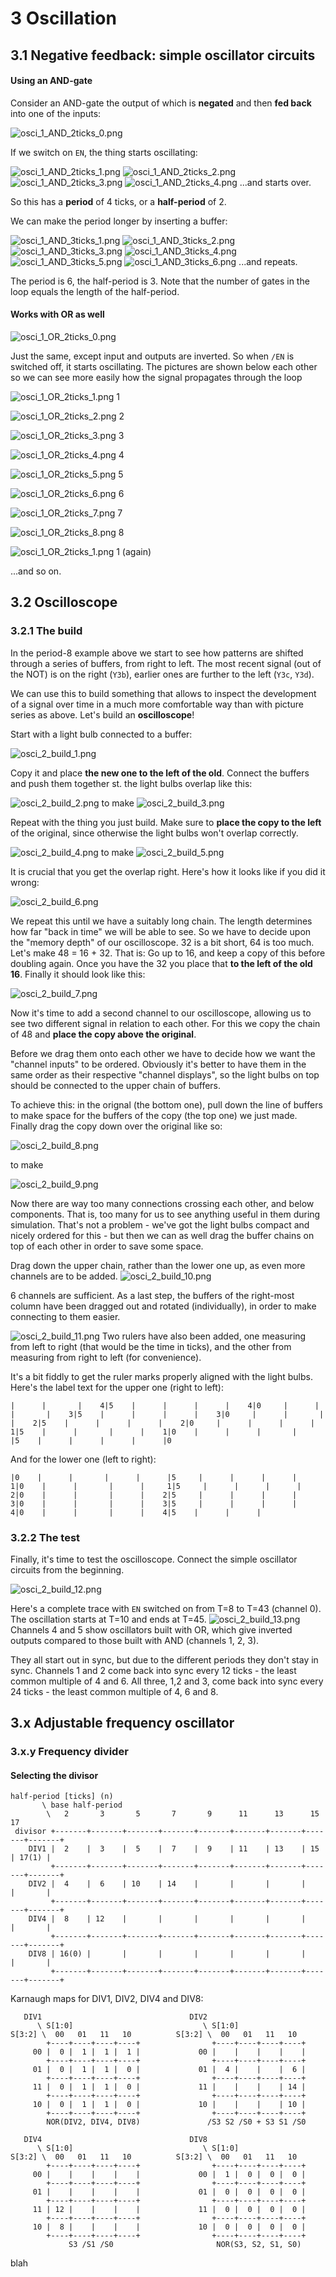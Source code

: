 # 3 Oscillation #

## 3.1 Negative feedback: simple oscillator circuits ##

#### Using an AND-gate ####
Consider an AND-gate the output of which is **negated** and then **fed back** into one of the inputs:

![osci_1_AND_2ticks_0.png](osci_1_AND_2ticks_0.png)

If we switch on `EN`, the thing starts oscillating:

![osci_1_AND_2ticks_1.png](osci_1_AND_2ticks_1.png)
![osci_1_AND_2ticks_2.png](osci_1_AND_2ticks_2.png)
![osci_1_AND_2ticks_3.png](osci_1_AND_2ticks_3.png)
![osci_1_AND_2ticks_4.png](osci_1_AND_2ticks_4.png) ...and starts over.

So this has a **period** of 4 ticks, or a **half-period** of 2.

We can make the period longer by inserting a buffer:

![osci_1_AND_3ticks_1.png](osci_1_AND_3ticks_1.png)
![osci_1_AND_3ticks_2.png](osci_1_AND_3ticks_2.png)
![osci_1_AND_3ticks_3.png](osci_1_AND_3ticks_3.png)
![osci_1_AND_3ticks_4.png](osci_1_AND_3ticks_4.png)
![osci_1_AND_3ticks_5.png](osci_1_AND_3ticks_5.png)
![osci_1_AND_3ticks_6.png](osci_1_AND_3ticks_6.png) ...and repeats.

The period is 6, the half-period is 3.
Note that the number of gates in the loop equals the length of the half-period.


#### Works with OR as well ####
![osci_1_OR_2ticks_0.png](osci_1_OR_4ticks_0.png)

Just the same, except input and outputs are inverted.
So when `/EN` is switched off, it starts oscillating.
The pictures are shown below each other so we can see
more easily how the signal propagates through the loop

![osci_1_OR_2ticks_1.png](osci_1_OR_4ticks_1.png) 1

![osci_1_OR_2ticks_2.png](osci_1_OR_4ticks_2.png) 2

![osci_1_OR_2ticks_3.png](osci_1_OR_4ticks_3.png) 3

![osci_1_OR_2ticks_4.png](osci_1_OR_4ticks_4.png) 4

![osci_1_OR_2ticks_5.png](osci_1_OR_4ticks_5.png) 5

![osci_1_OR_2ticks_6.png](osci_1_OR_4ticks_6.png) 6

![osci_1_OR_2ticks_7.png](osci_1_OR_4ticks_7.png) 7

![osci_1_OR_2ticks_8.png](osci_1_OR_4ticks_8.png) 8

![osci_1_OR_2ticks_1.png](osci_1_OR_4ticks_1.png) 1 (again)

...and so on.


## 3.2 Oscilloscope ##

### 3.2.1 The build ###
In the period-8 example above we start to see how patterns are shifted
through a series of buffers, from right to left.
The most recent signal (out of the NOT) is on the right (`Y3b`),
earlier ones are further to the left (`Y3c`, `Y3d`).

We can use this to build something that allows to inspect the development
of a signal over time in a much more comfortable way than with picture series as above.
Let's build an **oscilloscope**!

Start with a light bulb connected to a buffer:

![osci_2_build_1.png](osci_2_build_1.png)

Copy it and place **the new one to the left of the old**.
Connect the buffers and push them together st. the light bulbs overlap like this:

![osci_2_build_2.png](osci_2_build_2.png)
to make
![osci_2_build_3.png](osci_2_build_3.png)

Repeat with the thing you just build.
Make sure to **place the copy to the left** of the original,
since otherwise the light bulbs won't overlap correctly.

![osci_2_build_4.png](osci_2_build_4.png)
to make
![osci_2_build_5.png](osci_2_build_5.png)

It is crucial that you get the overlap right.
Here's how it looks like if you did it wrong:

![osci_2_build_6.png](osci_2_build_6.png)

We repeat this until we have a suitably long chain.
The length determines how far "back in time" we will be able to see.
So we have to decide upon the "memory depth" of our oscilloscope.
32 is a bit short, 64 is too much. Let's make 48 = 16 + 32. That is:
Go up to 16, and keep a copy of this before doubling again.
Once you have the 32 you place that **to the left of the old 16**.
Finally it should look like this:

![osci_2_build_7.png](osci_2_build_7.png)

Now it's time to add a second channel to our oscilloscope,
allowing us to see two different signal in relation to each other.
For this we copy the chain of 48 and **place the copy above the original**.

Before we drag them onto each other we have to decide how we want the "channel inputs"
to be ordered.
Obviously it's better to have them in the same order as their respective "channel displays",
so the light bulbs on top should be connected to the upper chain of buffers.

To achieve this: in the orignal (the bottom one), pull down the line of buffers to make space for
the buffers of the copy (the top one) we just made.
Finally drag the copy down over the original like so:

![osci_2_build_8.png](osci_2_build_8.png)

to make

![osci_2_build_9.png](osci_2_build_9.png)

Now there are way too many connections crossing each other, and below components.
That is, too many for us to see anything useful in them during simulation.
That's not a problem - we've got the light bulbs compact and nicely ordered for this -
but then we can as well drag the buffer chains on top of each other in order to save
some space.

Drag down the upper chain, rather than the lower one up, as even more channels are to be
added.
![osci_2_build_10.png](osci_2_build_10.png)

6 channels are sufficient. As a last step, the buffers of the right-most column have been dragged out and rotated (individually), in order to make connecting to them easier.

![osci_2_build_11.png](osci_2_build_11.png)
Two rulers have also been added, one measuring from left to right (that would be the time in ticks), and the other from measuring from right to left (for convenience).

It's a bit fiddly to get the ruler marks properly aligned with the light bulbs.
Here's the label text for the upper one (right to left):

	|      |       |    4|5    |      |      |      |    4|0     |      |      |       |    3|5    |      |      |      |    3|0     |      |       |       |    2|5    |      |      |      |    2|0     |      |      |      |     1|5    |      |       |      |    1|0    |      |      |       |       |5    |      |      |      |      |0 

And for the lower one (left to right):

	|0    |      |       |      |      |5     |      |      |      |    1|0    |      |       |      |     1|5     |      |      |      |    2|0    |      |       |      |    2|5     |      |      |      |    3|0    |      |       |      |    3|5     |      |      |      |     4|0    |      |       |      |    4|5    |      |      |  


### 3.2.2 The test ###
Finally, it's time to test the oscilloscope.
Connect the simple oscillator circuits from the beginning.

![osci_2_build_12.png](osci_2_build_12.png)

Here's a complete trace with `EN` switched on from T=8 to T=43 (channel 0).
The oscillation starts at T=10 and ends at T=45.
![osci_2_build_13.png](osci_2_build_13.png)
Channels 4 and 5 show oscillators built with OR, which give inverted outputs compared to those built with AND (channels 1, 2, 3).

They all start out in sync, but due to the different periods they don't stay in sync.
Channels 1 and 2 come back into sync every 12 ticks - the least common multiple of 4 and 6. All three, 1,2 and 3, come back into sync every 24 ticks - the least common multiple of 4, 6 and 8.

## 3.x Adjustable frequency oscillator ##

### 3.x.y Frequency divider ###

#### Selecting the divisor ####
	half-period [ticks] (n)
	       \ base half-period
	        \   2       3       5       7       9      11      13      15      17
	 divisor +-------+-------+-------+-------+-------+-------+-------+-------+-------+
	    DIV1 |  2    |  3    |  5    |  7    |  9    | 11    | 13    | 15    | 17(1) |
	         +-------+-------+-------+-------+-------+-------+-------+-------+-------+
	    DIV2 |  4    |  6    | 10    | 14    |       |       |       |       |       |
	         +-------+-------+-------+-------+-------+-------+-------+-------+-------+
	    DIV4 |  8    | 12    |       |       |       |       |       |       |       |
	         +-------+-------+-------+-------+-------+-------+-------+-------+-------+
	    DIV8 | 16(0) |       |       |       |       |       |       |       |       |
	         +-------+-------+-------+-------+-------+-------+-------+-------+-------+

Karnaugh maps for DIV1, DIV2, DIV4 and DIV8:

	   DIV1                                 DIV2
	      \ S[1:0]                             \ S[1:0]
	S[3:2] \  00   01   11   10          S[3:2] \  00   01   11   10 
	        +----+----+----+----+                +----+----+----+----+
	     00 |  0 |  1 |  1 |  1 |             00 |    |    |    |    |
	        +----+----+----+----+                +----+----+----+----+
	     01 |  0 |  1 |  1 |  0 |             01 |  4 |    |    |  6 |
	        +----+----+----+----+                +----+----+----+----+
	     11 |  0 |  1 |  1 |  0 |             11 |    |    |    | 14 |
	        +----+----+----+----+                +----+----+----+----+
	     10 |  0 |  1 |  1 |  0 |             10 |    |    |    | 10 |
	        +----+----+----+----+                +----+----+----+----+
	        NOR(DIV2, DIV4, DIV8)               /S3 S2 /S0 + S3 S1 /S0

	   DIV4                                 DIV8
	      \ S[1:0]                             \ S[1:0]
	S[3:2] \  00   01   11   10          S[3:2] \  00   01   11   10 
	        +----+----+----+----+                +----+----+----+----+
	     00 |    |    |    |    |             00 |  1 |  0 |  0 |  0 |
	        +----+----+----+----+                +----+----+----+----+
	     01 |    |    |    |    |             01 |  0 |  0 |  0 |  0 |
	        +----+----+----+----+                +----+----+----+----+
	     11 | 12 |    |    |    |             11 |  0 |  0 |  0 |  0 |
	        +----+----+----+----+                +----+----+----+----+
	     10 |  8 |    |    |    |             10 |  0 |  0 |  0 |  0 |
	        +----+----+----+----+                +----+----+----+----+
                 S3 /S1 /S0                       NOR(S3, S2, S1, S0)

blah
